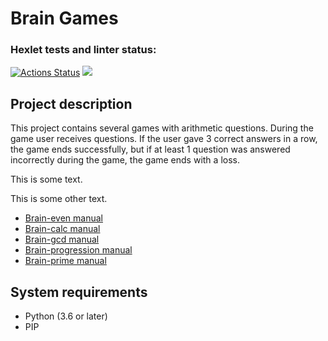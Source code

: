 # Brain Games
### Hexlet tests and linter status:
[![Actions Status](https://github.com/Labidahrom/python-project-lvl1/workflows/hexlet-check/badge.svg)](https://github.com/Labidahrom/python-project-lvl1/actions)
<a href="https://codeclimate.com/github/Labidahrom/python-project-lvl1/maintainability"><img src="https://api.codeclimate.com/v1/badges/832ff76df613c8fcd2f3/maintainability" /></a>
## Project description
This project contains several games with arithmetic questions. During the game user receives questions. If the user gave 3 correct answers in a row, the game ends successfully, but if at least 1 question was answered incorrectly during the game, the game ends with a loss.

<p>This is some text.</p>
<script src="https://asciinema.org/a/Tvox8mMAQKrzohaOOYyZaZdwS" id="asciicast-14" async></script>
<p>This is some other text.</p>

- [Brain-even manual](https://asciinema.org/a/Tvox8mMAQKrzohaOOYyZaZdwS)
- [Brain-calc manual](https://asciinema.org/a/HvVQiq639MFOb6grHKwoe6wZE)
- [Brain-gcd manual](https://asciinema.org/a/GCGO2AzGP97hC8GpEGJOUQVNt)
- [Brain-progression manual](https://asciinema.org/a/GotOjTADNeImgQo7UhqVrUgCI)
- [Brain-prime manual](https://asciinema.org/a/hyc4qNIjMcHw77O8BTSxedsO7)
## System requirements
- Python (3.6 or later)
- PIP
